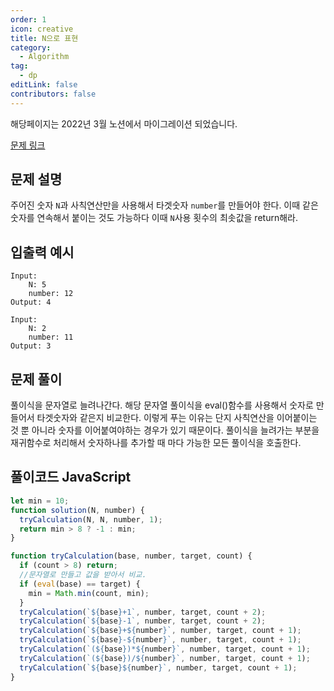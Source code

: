```yaml
---
order: 1
icon: creative
title: N으로 표현
category:
  - Algorithm
tag:
  - dp
editLink: false
contributors: false
---
```


해당페이지는 2022년 3월 노션에서 마이그레이션 되었습니다.

[문제 링크](https://programmers.co.kr/learn/courses/30/lessons/42895)

## 문제 설명

주어진 숫자 `N`과 사칙연산만을 사용해서 타겟숫자 `number`를 만들어야 한다. 이때 같은 숫자를 연속해서 붙이는 것도 가능하다
이때 `N`사용 횟수의 최솟값을 return해라.

## 입출력 예시

```
Input:
    N: 5
    number: 12
Output: 4

Input:
    N: 2
    number: 11
Output: 3
```

## 문제 풀이

풀이식을 문자열로 늘려나간다. 해당 문자열 풀이식을 eval()함수를 사용해서 숫자로 만들어서 타겟숫자와 같은지 비교한다.
이렇게 푸는 이유는 단지 사칙연산을 이어붙이는 것 뿐 아니라 숫자를 이어붙여야하는 경우가 있기 때문이다.
풀이식을 늘려가는 부분을 재귀함수로 처리해서 숫자하나를 추가할 때 마다 가능한 모든 풀이식을 호출한다.

## 풀이코드 JavaScript

```js
let min = 10;
function solution(N, number) {
  tryCalculation(N, N, number, 1);
  return min > 8 ? -1 : min;
}

function tryCalculation(base, number, target, count) {
  if (count > 8) return;
  //문자열로 만들고 값을 받아서 비교.
  if (eval(base) == target) {
    min = Math.min(count, min);
  }
  tryCalculation(`${base}+1`, number, target, count + 2);
  tryCalculation(`${base}-1`, number, target, count + 2);
  tryCalculation(`${base}+${number}`, number, target, count + 1);
  tryCalculation(`${base}-${number}`, number, target, count + 1);
  tryCalculation(`(${base})*${number}`, number, target, count + 1);
  tryCalculation(`(${base})/${number}`, number, target, count + 1);
  tryCalculation(`${base}${number}`, number, target, count + 1);
}
```
